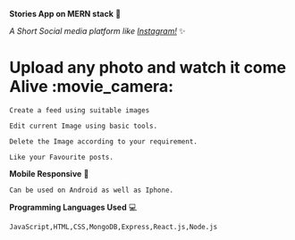  **Stories App on MERN stack** :open_file_folder:

*A Short Social media platform like [Instagram!](http://www.instagram.com)* :sparkles:

<h1>Upload any photo and watch it come Alive :movie_camera:</h1>

	Create a feed using suitable images
	
	Edit current Image using basic tools.
	
	Delete the Image according to your requirement.
	
	Like your Favourite posts.

**Mobile Responsive** :iphone:

	Can be used on Android as well as Iphone.

**Programming Languages Used** :computer:

	JavaScript,HTML,CSS,MongoDB,Express,React.js,Node.js 

